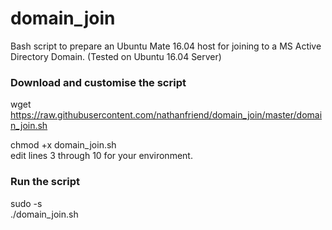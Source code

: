 # domain_join #
Bash script to prepare an Ubuntu Mate 16.04 host for joining to a MS Active Directory Domain. (Tested on Ubuntu 16.04 Server)

### Download and customise the script ###
wget https://raw.githubusercontent.com/nathanfriend/domain_join/master/domain_join.sh

chmod +x domain_join.sh  
edit lines 3 through 10 for your environment.

### Run the script ###
sudo -s  
./domain_join.sh
